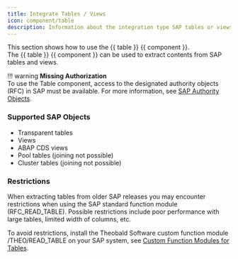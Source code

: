 ```yaml
---
title: Integrate Tables / Views
icon: component/table
description: Information about the integration type SAP tables or views
---
```


This section shows how to use the {{ table }} {{ component }}.<br>
The {{ table }} {{ component }} can be used to extract contents from SAP tables and views.

!!! warning 
	**Missing Authorization**<br>
    To use the Table component, access to the designated authority objects (RFC) in SAP must be available.
    For more information, see [SAP Authority Objects](../setup-in-sap/sap-authority-objects.md/#table).

### Supported SAP Objects 
- Transparent tables
- Views
- ABAP CDS views
- Pool tables (joining not possible)
- Cluster tables (joining not possible)

### Restrictions 

When extracting tables from older SAP releases you may encounter restrictions when using the SAP standard function module (RFC_READ_TABLE). 
Possible restrictions include poor performance with large tables, limited width of columns, etc.

To avoid restrictions, install the Theobald Software custom function module /THEO/READ_TABLE on your SAP system, see [Custom Function Modules for Tables](../setup-in-sap/custom-function-module-for-table-extraction.md).
